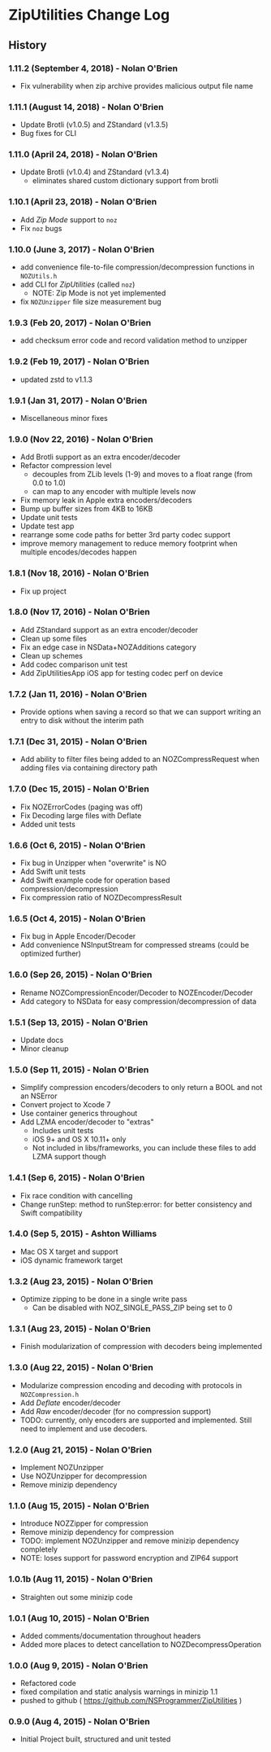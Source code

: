 # ZipUtilities Change Log

## History

### 1.11.2 (September 4, 2018) - Nolan O'Brien
- Fix vulnerability when zip archive provides malicious output file name

### 1.11.1 (August 14, 2018) - Nolan O'Brien

- Update Brotli (v1.0.5) and ZStandard (v1.3.5)
- Bug fixes for CLI 

### 1.11.0 (April 24, 2018) - Nolan O'Brien

- Update Brotli (v1.0.4) and ZStandard (v1.3.4)
  - eliminates shared custom dictionary support from brotli

### 1.10.1 (April 23, 2018) - Nolan O'Brien

- Add _Zip Mode_ support to `noz`
- Fix `noz` bugs

### 1.10.0 (June 3, 2017) - Nolan O'Brien

- add convenience file-to-file compression/decompression functions in `NOZUtils.h`
- add CLI for _ZipUtilities_ (called `noz`)
    - NOTE: Zip Mode is not yet implemented
- fix `NOZUnzipper` file size measurement bug

### 1.9.3 (Feb 20, 2017) - Nolan O'Brien

- add checksum error code and record validation method to unzipper

### 1.9.2 (Feb 19, 2017) - Nolan O'Brien

- updated zstd to v1.1.3

### 1.9.1 (Jan 31, 2017) - Nolan O'Brien

- Miscellaneous minor fixes

### 1.9.0 (Nov 22, 2016) - Nolan O'Brien

- Add Brotli support as an extra encoder/decoder
- Refactor compression level
  - decouples from ZLib levels (1-9) and moves to a float range (from 0.0 to 1.0)
  - can map to any encoder with multiple levels now
- Fix memory leak in Apple extra encoders/decoders
- Bump up buffer sizes from 4KB to 16KB
- Update unit tests
- Update test app
- rearrange some code paths for better 3rd party codec support
- improve memory management to reduce memory footprint when multiple encodes/decodes happen

### 1.8.1 (Nov 18, 2016) - Nolan O'Brien

- Fix up project

### 1.8.0  (Nov 17, 2016) - Nolan O'Brien

- Add ZStandard support as an extra encoder/decoder
- Clean up some files
- Fix an edge case in NSData+NOZAdditions category
- Clean up schemes
- Add codec comparison unit test
- Add ZipUtilitiesApp iOS app for testing codec perf on device

### 1.7.2  (Jan 11, 2016) - Nolan O'Brien

- Provide options when saving a record so that we can support writing an entry to disk without the interim path

### 1.7.1  (Dec 31, 2015) - Nolan O'Brien

- Add ability to filter files being added to an NOZCompressRequest when adding files via containing directory path

### 1.7.0  (Dec 15, 2015) - Nolan O'Brien

- Fix NOZErrorCodes (paging was off)
- Fix Decoding large files with Deflate
- Added unit tests

### 1.6.6  (Oct 6, 2015) - Nolan O'Brien

- Fix bug in Unzipper when "overwrite" is NO
- Add Swift unit tests
- Add Swift example code for operation based compression/decompression
- Fix compression ratio of NOZDecompressResult

### 1.6.5  (Oct 4, 2015) - Nolan O'Brien

- Fix bug in Apple Encoder/Decoder
- Add convenience NSInputStream for compressed streams (could be optimized further)

### 1.6.0  (Sep 26, 2015) - Nolan O'Brien

- Rename NOZCompressionEncoder/Decoder to NOZEncoder/Decoder
- Add category to NSData for easy compression/decompression of data

### 1.5.1  (Sep 13, 2015) - Nolan O'Brien

- Update docs
- Minor cleanup

### 1.5.0  (Sep 11, 2015) - Nolan O'Brien

- Simplify compression encoders/decoders to only return a BOOL and not an NSError
- Convert project to Xcode 7
- Use container generics throughout
- Add LZMA encoder/decoder to "extras"
  - Includes unit tests
  - iOS 9+ and OS X 10.11+ only
  - Not included in libs/frameworks, you can include these files to add LZMA support though

### 1.4.1  (Sep 6, 2015) - Nolan O'Brien

- Fix race condition with cancelling
- Change runStep: method to runStep:error: for better consistency and Swift compatibility

### 1.4.0  (Sep 5, 2015) - Ashton Williams

- Mac OS X target and support
- iOS dynamic framework target

### 1.3.2  (Aug 23, 2015) - Nolan O'Brien

- Optimize zipping to be done in a single write pass
  - Can be disabled with NOZ_SINGLE_PASS_ZIP being set to 0

### 1.3.1  (Aug 23, 2015) - Nolan O'Brien

- Finish modularization of compression with decoders being implemented

### 1.3.0  (Aug 22, 2015) - Nolan O'Brien

- Modularize compression encoding and decoding with protocols in `NOZCompression.h`
- Add _Deflate_ encoder/decoder
- Add _Raw_ encoder/decoder (for no compression support)
- TODO: currently, only encoders are supported and implemented. Still need to implement and use decoders.

### 1.2.0  (Aug 21, 2015) - Nolan O'Brien

- Implement NOZUnzipper
- Use NOZUnzipper for decompression
- Remove minizip dependency

### 1.1.0  (Aug 15, 2015) - Nolan O'Brien

- Introduce NOZZipper for compression
- Remove minizip dependency for compression
- TODO: implement NOZUnzipper and remove minizip dependency completely
- NOTE: loses support for password encryption and ZIP64 support

### 1.0.1b (Aug 11, 2015) - Nolan O'Brien

- Straighten out some minizip code

### 1.0.1 (Aug 10, 2015) - Nolan O'Brien

- Added comments/documentation throughout headers
- Added more places to detect cancellation to NOZDecompressOperation

### 1.0.0 (Aug 9, 2015) - Nolan O'Brien

- Refactored code
- fixed compilation and static analysis warnings in minizip 1.1
- pushed to github ( https://github.com/NSProgrammer/ZipUtilities )

### 0.9.0 (Aug 4, 2015) - Nolan O'Brien

- Initial Project built, structured and unit tested

